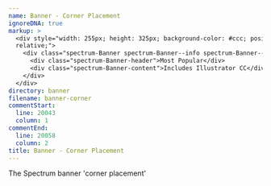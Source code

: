 ```yaml
---
name: Banner - Corner Placement
ignoreDNA: true
markup: >
  <div style="width: 255px; height: 325px; background-color: #ccc; position:
  relative;">
    <div class="spectrum-Banner spectrum-Banner--info spectrum-Banner--corner">
      <div class="spectrum-Banner-header">Most Popular</div>
      <div class="spectrum-Banner-content">Includes Illustrator CC</div>
    </div>
  </div>
directory: banner
filename: banner-corner
commentStart:
  line: 20043
  column: 1
commentEnd:
  line: 20058
  column: 2
title: Banner - Corner Placement
---
```

The Spectrum banner 'corner placement'